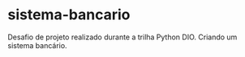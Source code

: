 # sistema-bancario
Desafio de projeto realizado durante a trilha Python DIO. Criando um sistema bancário.
